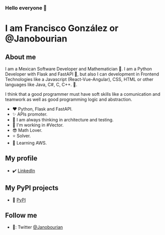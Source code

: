 ### Hello everyone 👋

# **I am Francisco González** or @Janobourian

## About me

I am a Mexican Software Developer and Mathematician :rocket:. I am a Python Developer with Flask and FastAPI :snake:, but also I can development in Frontend Technologies like a Javascript (React-Vue-Angular), CSS, HTML or other languages like Java, C#, C, C++. :dolphin:. 

I think that a good programmer must have soft skills like a comunication and teamwork as well as good programming logic and abstraction. 

- :hearts: Python, Flask and FastAPI.
- ✨ APIs promoter.
- :unicorn: I am always thinking in architecture and testing.
- :office: I'm working in #Vector.
- :sunglasses: Math Lover.
- :star: Solver.
- :brain: Learning AWS.

## My profile

- :heavy_check_mark: [LinkedIn][lkn]

## My PyPI projects

- 🌻 [PyPI][pypi]

## Follow me

- 🔗: Twitter [@Janobourian][twitter]

[pypi]: https://pypi.org/user/janobourian/
[lkn]: https://www.linkedin.com/in/francisco-gonz%C3%A1lez-48030593
[twitter]: https://twitter.com/JanoBourian
